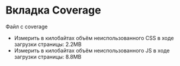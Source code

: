 # Вкладка Coverage
Файл с coverage
- Измерить в килобайтах объём неиспользованного CSS в ходе загрузки страницы: 2.2MB
- Измерить в килобайтах объём неиспользованного JS в ходе загрузки страницы: 8.8MB
